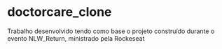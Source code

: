 # doctorcare_clone
Trabalho desenvolvido tendo como base o projeto construído durante o evento NLW_Return, ministrado pela Rockeseat
